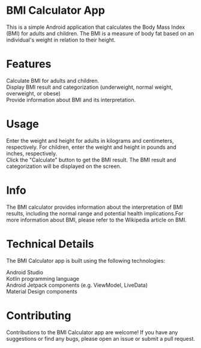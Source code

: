 # BMI Calculator App
This is a simple Android application that calculates the Body Mass Index (BMI) for adults and children. The BMI is a measure of body fat based on an individual's weight in relation to their height.

# Features
Calculate BMI for adults and children.\
Display BMI result and categorization (underweight, normal weight, overweight, or obese)\
Provide information about BMI and its interpretation.

# Usage
Enter the weight and height for adults in kilograms and centimeters, respectively. For children, enter the weight and height in pounds and inches, respectively.\
Click the "Calculate" button to get the BMI result.
The BMI result and categorization will be displayed on the screen.

# Info
The BMI calculator provides information about the interpretation of BMI results, including the normal range and potential health implications.For more information about BMI, please refer to the Wikipedia article on BMI.

# Technical Details
The BMI Calculator app is built using the following technologies:

Android Studio\
Kotlin programming language\
Android Jetpack components (e.g. ViewModel, LiveData)\
Material Design components

# Contributing
Contributions to the BMI Calculator app are welcome! If you have any suggestions or find any bugs, please open an issue or submit a pull request.
